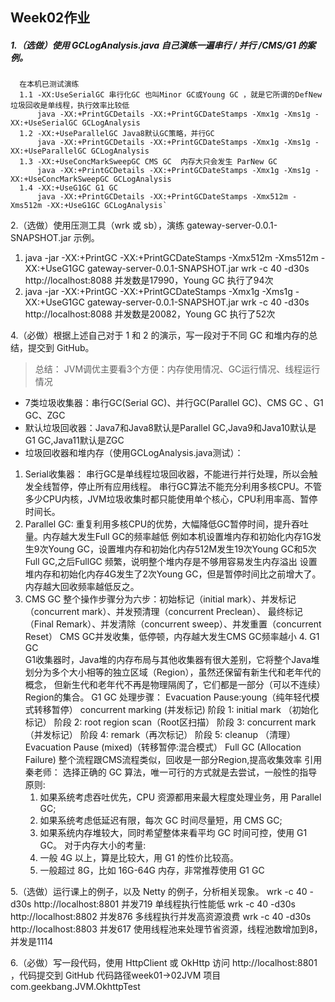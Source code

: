 ## Week02作业
##### 1.（选做）使用 GCLogAnalysis.java 自己演练一遍串行 / 并行 /CMS/G1 的案例。
      在本机已测试演练
      1.1 -XX:UseSerialGC 串行化GC 也叫Minor GC或Young GC ，就是它所谓的DefNew 垃圾回收是单线程，执行效率比较低
          java -XX:+PrintGCDetails -XX:+PrintGCDateStamps -Xmx1g -Xms1g -XX:+UseSerialGC GCLogAnalysis
      1.2 -XX:+UseParallelGC Java8默认GC策略，并行GC
          java -XX:+PrintGCDetails -XX:+PrintGCDateStamps -Xmx1g -Xms1g -XX:+UseParallelGC GCLogAnalysis
      1.3 -XX:+UseConcMarkSweepGC CMS GC  内存大只会发生 ParNew GC
          java -XX:+PrintGCDetails -XX:+PrintGCDateStamps -Xmx1g -Xms1g -XX:+UseConcMarkSweepGC GCLogAnalysis
      1.4 -XX:+UseG1GC G1 GC
          java -XX:+PrintGCDetails -XX:+PrintGCDateStamps -Xmx512m -Xms512m -XX:+UseG1GC GCLogAnalysis`
          
2.（选做）使用压测工具（wrk 或 sb），演练 gateway-server-0.0.1-SNAPSHOT.jar 示例。
   1. java -jar  -XX:+PrintGC -XX:+PrintGCDateStamps -Xmx512m -Xms512m -XX:+UseG1GC gateway-server-0.0.1-SNAPSHOT.jar
      wrk -c 40 -d30s http://localhost:8088 并发数是17990，Young GC 执行了94次
   2. java -jar  -XX:+PrintGC -XX:+PrintGCDateStamps -Xmx1g -Xms1g -XX:+UseG1GC gateway-server-0.0.1-SNAPSHOT.jar
      wrk -c 40 -d30s http://localhost:8088 并发数是20082，Young GC 执行了52次
      
4.（必做）根据上述自己对于 1 和 2 的演示，写一段对于不同 GC 和堆内存的总结，提交到 GitHub。
   >总结：
   JVM调优主要看3个方便：内存使用情况、GC运行情况、线程运行情况
   * 7类垃圾收集器：串行GC(Serial GC)、并行GC(Parallel GC)、CMS GC 、G1 GC、ZGC
   * 默认垃圾回收器：Java7和Java8默认是Parallel GC,Java9和Java10默认是G1 GC,Java11默认是ZGC
   * 垃圾回收器和堆内存（使用GCLogAnalysis.java测试）：
   1. Serial收集器：
      串行GC是单线程垃圾回收器，不能进行并行处理，所以会触发全线暂停，停止所有应用线程。
      串行GC算法不能充分利用多核CPU。不管多少CPU内核，JVM垃圾收集时都只能使用单个核心，CPU利用率高、暂停时间长。
   2. Parallel GC:
      重复利用多核CPU的优势，大幅降低GC暂停时间，提升吞吐量。内存越大发生Full GC的频率越低
      例如本机设置堆内存和初始化内存1G发生9次Young GC，设置堆内存和初始化内存512M发生19次Young GC和5次Full GC,之后FullGC 频繁，说明整个堆内存是不够用容易发生内存溢出
      设置堆内存和初始化内存4G发生了2次Young GC，但是暂停时间比之前增大了。内存越大回收频率越低反之。
   3. CMS GC 
      整个操作步骤分为六步：初始标记（initial mark）、并发标记（concurrent mark）、并发预清理（concurrent Preclean）、
                         最终标记（Final Remark）、并发清除（concurrent sweep）、并发重置（concurrent Reset）
      CMS GC并发收集，低停顿，内存越大发生CMS GC频率越小
    4. G1 GC  
       G1收集器时，Java堆的内存布局与其他收集器有很大差别，它将整个Java堆划分为多个大小相等的独立区域（Region），虽然还保留有新生代和老年代的概念，
       但新生代和老年代不再是物理隔阂了，它们都是一部分（可以不连续）Region的集合。
       G1 GC 处理步骤：
       Evacuation Pause:young（纯年轻代模式转移暂停）
       concurrent marking (并发标记)
        阶段 1: initial mark （初始化标记）
        阶段 2: root region scan（Root区扫描）
        阶段 3: concurrent mark（并发标记）
        阶段 4: remark（再次标记）
        阶段 5: cleanup （清理）
        Evacuation Pause (mixed)（转移暂停:混合模式）
        Full GC (Allocation Failure) 
        整个流程跟CMS流程类似，回收是一部分Region,提高收集效率
     引用秦老师：
     选择正确的 GC 算法，唯一可行的方式就是去尝试，一般性的指导原则:
        1. 如果系统考虑吞吐优先，CPU 资源都用来最大程度处理业务，用 Parallel GC; 
        2. 如果系统考虑低延迟有限，每次 GC 时间尽量短，用 CMS GC;
        3. 如果系统内存堆较大，同时希望整体来看平均 GC 时间可控，使用 G1 GC。 
      对于内存大小的考量:
        1. 一般 4G 以上，算是比较大，用 G1 的性价比较高。
        2. 一般超过 8G，比如 16G-64G 内存，非常推荐使用 G1 GC

5.（选做）运行课上的例子，以及 Netty 的例子，分析相关现象。
   wrk -c 40 -d30s http://localhost:8801 并发719 单线程执行性能低
   wrk -c 40 -d30s http://localhost:8802 并发876 多线程执行并发高资源浪费
   wrk -c 40 -d30s http://localhost:8803 并发617 使用线程池来处理节省资源，线程池数增加到8，并发是1114
   
6.（必做）写一段代码，使用 HttpClient 或 OkHttp 访问 http://localhost:8801 ，代码提交到 GitHub
   代码路径week01->02JVM 项目 com.geekbang.JVM.OkhttpTest

